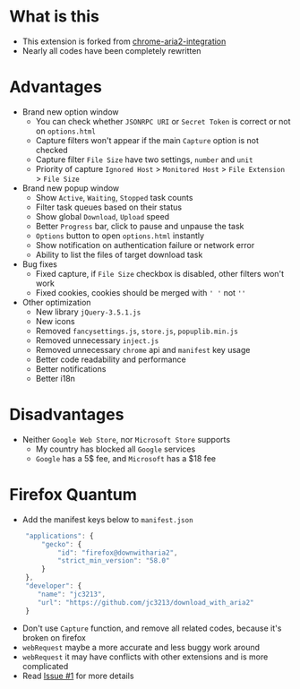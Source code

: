 # What is this

- This extension is forked from [chrome-aria2-integration](https://github.com/robbielj/chrome-aria2-integration)
- Nearly all codes have been completely rewritten


# Advantages

- Brand new option window
  - You can check whether `JSONRPC URI` or `Secret Token` is correct or not on `options.html`
  - Capture filters won't appear if the main `Capture` option is not checked
  - Capture filter `File Size` have two settings, `number` and `unit`
  - Priority of capture `Ignored Host` > `Monitored Host` > `File Extension` > `File Size`
- Brand new popup window
  - Show `Active`, `Waiting`, `Stopped` task counts
  - Filter task queues based on their status
  - Show global `Download`, `Upload` speed
  - Better `Progress` bar, click to pause and unpause the task
  - `Options` button to open `options.html` instantly
  - Show notification on authentication failure or network error
  - Ability to list the files of target download task
- Bug fixes
  - Fixed capture, if `File Size` checkbox is disabled, other filters won't work
  - Fixed cookies, cookies should be merged with `' '` not `''`
- Other optimization
  - New library `jQuery-3.5.1.js`
  - New icons
  - Removed `fancysettings.js`, `store.js`, `popuplib.min.js`
  - Removed unnecessary `inject.js`
  - Removed unnecessary `chrome` api and `manifest` key usage
  - Better code readability and performance
  - Better notifications
  - Better i18n


# Disadvantages

- Neither `Google Web Store`, nor `Microsoft Store` supports
  - My country has blocked all `Google` services
  - `Google` has a 5$ fee, and `Microsoft` has a $18 fee

# Firefox Quantum

- Add the manifest keys below to `manifest.json`
```javascript
    "applications": {
        "gecko": {
            "id": "firefox@downwitharia2",
            "strict_min_version": "58.0"
        }
    },
    "developer": {
       "name": "jc3213",
       "url": "https://github.com/jc3213/download_with_aria2"
    }
```
- Don't use `Capture` function, and remove all related codes, because it's broken on firefox
- `webRequest` maybe a more accurate and less buggy work around
- `webRequest` it may have conflicts with other extensions and is more complicated
- Read [Issue #1](https://github.com/jc3213/download_with_aria2/issues/1) for more details
